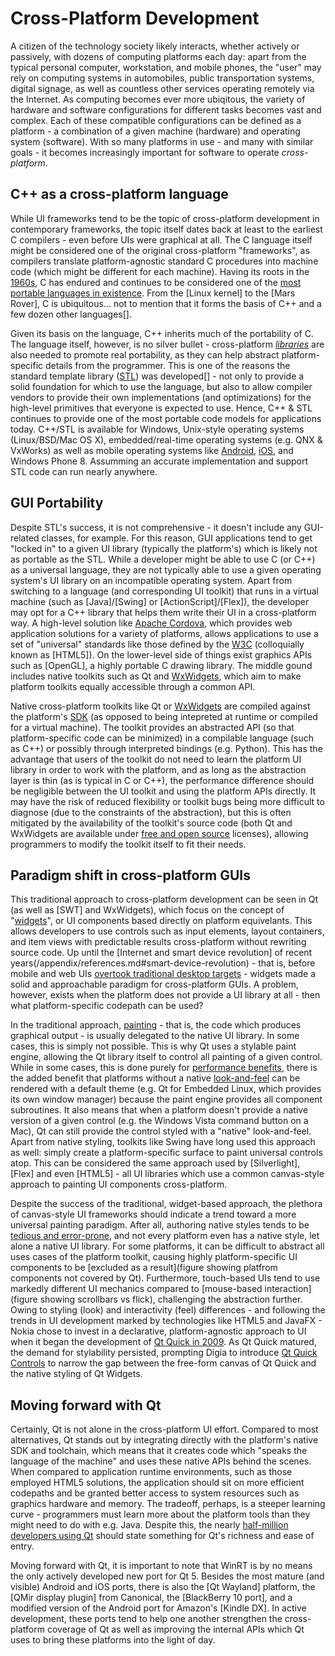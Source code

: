 # Cross-Platform Development

A citizen of the technology society likely interacts, whether actively or passively, with dozens of computing platforms each day: apart from the typical personal computer, workstation, and mobile phones, the "user" may rely on computing systems in automobiles, public transportation systems, digital signage, as well as countless other services operating remotely via the Internet. As computing becomes ever more ubiqitous, the variety of hardware and software configurations for different tasks becomes vast and complex. Each of these compatible configurations can be defined as a platform - a combination of a given machine (hardware) and operating system (software). With so many platforms in use - and many with similar goals - it becomes increasingly important for software to operate _cross-platform_.

## C++ as a cross-platform language
While UI frameworks tend to be the topic of cross-platform development in contemporary frameworks, the topic itself dates back at least to the earliest C compilers - even before UIs were graphical at all. The C language itself might be considered one of the original cross-platform "frameworks", as compilers translate platform-agnostic standard C procedures into machine code (which might be different for each machine). Having its roots in the [1960s](/appendix/references.md#c-history), C has endured and continues to be considered one of the [most portable languages in existence](/appendix/references.md#c-history). From the [Linux kernel] to the [Mars Rover], C is ubiquitous... not to mention that it forms the basis of C++ and a few dozen other languages[].

Given its basis on the language, C++ inherits much of the portability of C. The language itself, however, is no silver bullet - cross-platform [_libraries_](/appendix/terms.md#software-libary) are also needed to promote real portability, as they can help abstract platform-specific details from the programmer. This is one of the reasons the standard template library ([STL](/appendix/terms.md#stl)) was developed[] - not only to provide a solid foundation for which to use the language, but also to allow compiler vendors to provide their own implementations (and optimizations) for the high-level primitives that everyone is expected to use. Hence, C++ & STL continues to provide one of the most portable code models for applications today. C++/STL is available for Windows, Unix-style operating systems (Linux/BSD/Mac OS X), embedded/real-time operating systems (e.g. QNX & VxWorks) as well as mobile operating systems like [Android](/appendix/terms.md#android), [iOS](/appendix/terms.md#ios), and Windows Phone 8. Assumming an accurate implementation and support STL code can run nearly anywhere.

## GUI Portability
Despite STL's success, it is not comprehensive - it doesn't include any GUI-related classes, for example. For this reason, GUI applications tend to get "locked in" to a given UI library (typically the platform's) which is likely not as portable as the STL. While a developer might be able to use C (or C++) as a universal language, they are not typically able to use a given operating system's UI library on an incompatible operating system. Apart from switching to a language (and corresponding UI toolkit) that runs in a virtual machine (such as [Java]/[Swing] or [ActionScript]/[Flex]), the developer may opt for a C++ library that helps them write their UI in a cross-platform way. A high-level solution like [Apache Cordova](/appendix/terms.md#apache-cordova), which provides web application solutions for a variety of platforms, allows applications to use a set of "universal" standards like those defined by the [W3C](/appendix/terms.md#w3c) (colloquially known as [HTML5]). On the lower-level side of things exist graphics APIs such as [OpenGL], a highly portable C drawing library. The middle gound includes native toolkits such as Qt and [WxWidgets](/appendix/terms.md#wxwidgets), which aim to make platform toolkits equally accessible through a common API.

Native cross-platform toolkits like Qt or [WxWidgets](/appendix/terms.md#wxwidgets) are compiled against the platform's [SDK](/appendix/terms.md#sdk) (as opposed to being intepreted at runtime or compiled for a virtual machine). The toolkit provides an abstracted API (so that platform-specific code can be minimized) in a compilable language (such as C++) or possibly through interpreted bindings (e.g. Python). This has the advantage that users of the toolkit do not need to learn the platform UI library in order to work with the platform, and as long as the abstraction layer is thin (as is typical in C or C++), the performance difference should be negligible between the UI toolkit and using the platform APIs directly. It may have the risk of reduced flexibility or toolkit bugs being more difficult to diagnose (due to the constraints of the abstraction), but this is often mitigated by the availability of the toolkit's source code (both Qt and WxWidgets are available under [free and open source](/appendix/terms.md#foss) licenses), allowing programmers to modify the toolkit itself to fit their needs.

## Paradigm shift in cross-platform GUIs
This traditional approach to cross-platform development can be seen in Qt (as well as [SWT] and WxWidgets), which focus on the concept of "[widgets](/appendix/terms.md#widgets)", or UI components based directly on platform equivelants. This allows developers to use controls such as input elements, layout containers, and item views with predictable results cross-platform without rewriting source code. Up until the [Internet and smart device revolution] of recent years(/appendix/references.md#smart-device-revolution) - that is, before mobile and web UIs [overtook traditional desktop targets](/appendix/references.md#code-stats) - widgets made a solid and approachable paradigm for cross-platform GUIs. A problem, however, exists when the platform does not provide a UI library at all - then what platform-specific codepath can be used?

In the traditional approach, [painting](/appendix/terms.md#painting) - that is, the code which produces graphical output - is usually delegated to the native UI library. In some cases, this is simply not possible. This is why Qt uses a stylable paint engine, allowing the Qt library itself to control all painting of a given control. While in some cases, this is done purely for [performance benefits](/appendix/references.md#alien-widgets), there is the added benefit that platforms without a native [look-and-feel](/appendix/terms.md#look-and-feel) can be rendered with a default theme (e.g. Qt for Embedded Linux, which provides its own window manager) because the paint engine provides all component subroutines. It also means that when a platform doesn't provide a native version of a given control (e.g. the Windows Vista command button on a Mac), Qt can still provide the control styled with a "native" look-and-feel. Apart from native styling, toolkits like Swing have long used this approach as well: simply create a platform-specific surface to paint universal controls atop. This can be considered the same approach used by [Silverlight], [Flex] and even [HTML5] - all UI libraries which use a common canvas-style approach to painting UI components cross-platform.

Despite the success of the traditional, widget-based approach, the plethora of canvas-style UI frameworks should indicate a trend toward a more universal painting paradigm. After all, authoring native styles tends to be [tedious and error-prone](/appendix/references.md#style), and not every platform even has a native style, let alone a native UI library. For some platforms, it can be difficult to abstract all uses cases of the platform toolkit, causing highly platform-specific UI components to be [excluded as a result](figure showing platfrom components not covered by Qt). Furthermore, touch-based UIs tend to use markedly different UI mechanics compared to [mouse-based interaction](figure showing scrollbars vs flick), challenging the abstraction further. Owing to styling (look) and interactivity (feel) differences - and following the trends in UI development marked by technologies like HTML5 and JavaFX - Nokia chose to invest in a declarative, platform-agnostic approach to UI when it began the development of [Qt Quick in 2009](/appendix/terms.md#qt-quick). As Qt Quick matured, the demand for stylability persisted, prompting Digia to introduce [Qt Quick Controls](/appendix/terms.md#qt-quick-controls) to narrow the gap between the free-form canvas of Qt Quick and the native styling of Qt Widgets.

## Moving forward with Qt
Certainly, Qt is not alone in the cross-platform UI effort. Compared to most alternatives, Qt stands out by integrating directly with the platform's native SDK and toolchain, which means that it creates code which "speaks the language of the machine" and uses these native APIs behind the scenes. When compared to application runtime environments, such as those employed HTML5 solutions, the application should sit on more efficient codepaths and be granted better access to system resources such as graphics hardware and memory. The tradeoff, perhaps, is a steeper learning curve - programmers must learn more about the platform tools than they might need to do with e.g. Java. Despite this, the nearly [half-million developers using Qt](/appendix/references.md#qt-stats) should state something for Qt's richness and ease of entry.

Moving forward with Qt, it is important to note that WinRT is by no means the only actively developed new port for Qt 5. Besides the most mature (and visible) Android and iOS ports, there is also the [Qt Wayland] platform, the [QMir display plugin] from Canonical, the [BlackBerry 10 port], and a modified version of the Android port for Amazon's [Kindle DX]. In active development, these ports tend to help one another strengthen the cross-platform coverage of Qt as well as improving the internal APIs which Qt uses to bring these platforms into the light of day.

